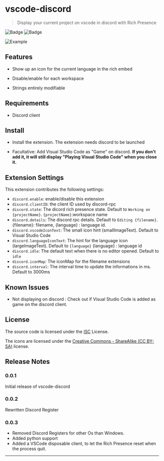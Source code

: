# vscode-discord

> Display your current project on vscode in discord with Rich Presence

![Badge](https://img.shields.io/github/license/maxerbox/vscode-discord.svg)
![Badge](https://img.shields.io/david/maxerbox/vscode-discord.svg)

![Example](https://i.imgur.com/pLLPexT.png)

## Features

* Show up an icon for the current language in the rich embed

* Disable/enable for each workspace

* Strings entirely modifiable

## Requirements

* Discord client

## Install

* Install the extension. The extension needs discord to be launched

* Facultative: Add Visual Studio Code as "Game" on discord. **If you don't add it, it will still display "Playing Visual Studio Code" when you close it.**

## Extension Settings

This extension contributes the following settings:

* `discord.enable`: enable/disable this extension
* `discord.clientID`: the client ID used by discord-rpc
* `discord.state`: The dicord rich presence state. Default to `Working on {projectName}`. `{projectName}`:workspace name
* `discord.details`: The discord rpc details. Default to `Editing {filename}`. {filename}: filename, {language} : language id.
* `discord.vscodeIconText`: The small icon hint (smallImageText). Default to Visual Studio Code
* `discord.languageIconText`: The hint for the language icon (largeImageText). Default to `{language}` {language} : language id
* `discord.idle`: The default text when there is no editor opened. Default to `idle`
* `discord.iconMap`: The iconMap for the filename extensions
* `discord.interval`: The interval time to update the informations in ms. Default to 3000ms

## Known Issues

* Not displaying on discord : Check out if Visual Studio Code is added as game on the discord client.

## License

The source code is licensed under the [ISC](LICENSE) License.

The icons are licensed under the [Creative Commons - ShareAlike (CC BY-SA)](https://creativecommons.org/licenses/by-sa/4.0/) license.

## Release Notes

### 0.0.1

Initial release of vscode-discord

### 0.0.2

Rewritten Discord Register

### 0.0.3

* Removed Discord Registers for other Os than Windows.
* Added python support
* Added a VSCode disposable client, to let the Rich Presence reset when the process quit.

-----------------------------------------------------------------------------------------------------------

